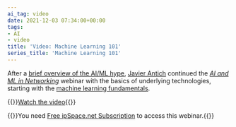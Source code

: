 ```yaml
---
ai_tag: video
date: 2021-12-03 07:34:00+00:00
tags:
- AI
- video
title: 'Video: Machine Learning 101'
series_title: 'Machine Learning 101'
---
```

After a [brief overview of the AI/ML hype](/2021/10/video-ai-ml-introduction.html), [Javier Antich](https://www.ipspace.net/Author:Javier_Antich) continued the [_AI and ML in Networking_](https://www.ipspace.net/AI_and_ML_in_Networking) webinar with the basics of underlying technologies, starting with the [machine learning fundamentals](https://my.ipspace.net/bin/get/AI/2.1%20-%20Machine%20Learning%20101.mp4?doccode=AI). 

{{<jump>}}[Watch the video](https://my.ipspace.net/bin/get/AI/2.1%20-%20Machine%20Learning%20101.mp4?doccode=AI){{</jump>}}

{{<note info>}}You need [Free ipSpace.net Subscription](https://www.ipspace.net/Subscription/Free) to access this webinar.{{</note>}}